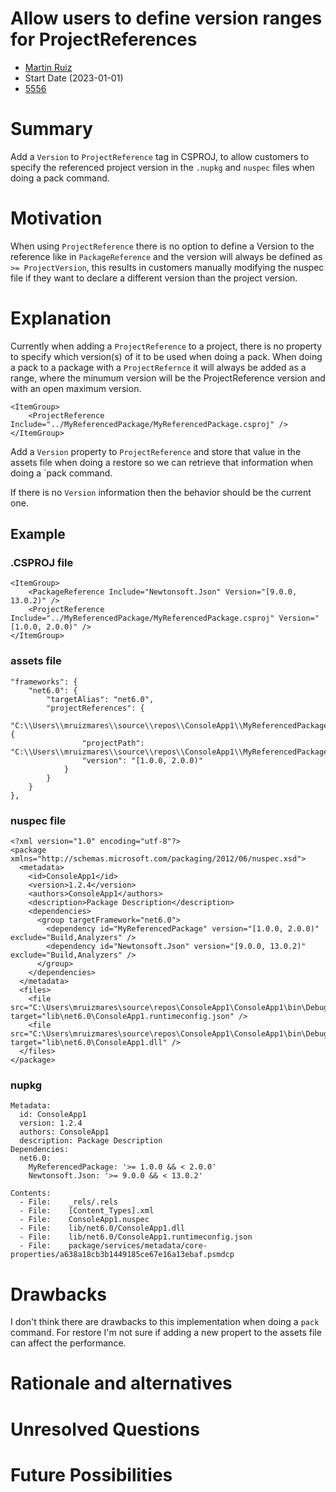 # Allow users to define version ranges for ProjectReferences

- [Martin Ruiz](https://github.com/martinrrm)
- Start Date (2023-01-01)
- [5556](https://github.com/NuGet/Home/issues/5556)

# Summary

Add a `Version` to `ProjectReference` tag in CSPROJ, to allow customers to specify the referenced project version in the `.nupkg` and `nuspec` files when doing a pack command.

# Motivation

When using `ProjectReference` there is no option to define a Version to the reference like in `PackageReference` and the version will always be defined as `>= ProjectVersion`, this results in customers manually modifying the nuspec file if they want to declare a different version than the project version.

# Explanation

Currently when adding a `ProjectReference` to a project, there is no property to specify which version(s) of it to be used when doing a pack. 
When doing a pack to a package with a `ProjectRefernce` it will always be added as a range, where the minumum version will be the ProjectReference version and with an open maximum version.

```
<ItemGroup>
    <ProjectReference Include="../MyReferencedPackage/MyReferencedPackage.csproj" />
</ItemGroup>
```

Add a `Version` property to `ProjectReference` and store that value in the assets file when doing a restore so we can retrieve that information when doing a `pack command.

If there is no `Version` information then the behavior should be the current one.

## Example

### .CSPROJ file
```
<ItemGroup>
    <PackageReference Include="Newtonsoft.Json" Version="[9.0.0, 13.0.2)" />
    <ProjectReference Include="../MyReferencedPackage/MyReferencedPackage.csproj" Version="[1.0.0, 2.0.0)" />
</ItemGroup>
```

### assets file
```
"frameworks": {
    "net6.0": {
        "targetAlias": "net6.0",
        "projectReferences": {
            "C:\\Users\\mruizmares\\source\\repos\\ConsoleApp1\\MyReferencedPackage\\MyReferencedPackage.csproj": {
                "projectPath": "C:\\Users\\mruizmares\\source\\repos\\ConsoleApp1\\MyReferencedPackage\\MyReferencedPackage.csproj",
                "version": "[1.0.0, 2.0.0)"
            }
        }
    }
},
```

### nuspec file
```
<?xml version="1.0" encoding="utf-8"?>
<package xmlns="http://schemas.microsoft.com/packaging/2012/06/nuspec.xsd">
  <metadata>
    <id>ConsoleApp1</id>
    <version>1.2.4</version>
    <authors>ConsoleApp1</authors>
    <description>Package Description</description>
    <dependencies>
      <group targetFramework="net6.0">
        <dependency id="MyReferencedPackage" version="[1.0.0, 2.0.0)" exclude="Build,Analyzers" />
        <dependency id="Newtonsoft.Json" version="[9.0.0, 13.0.2)" exclude="Build,Analyzers" />
      </group>
    </dependencies>
  </metadata>
  <files>
    <file src="C:\Users\mruizmares\source\repos\ConsoleApp1\ConsoleApp1\bin\Debug\net6.0\ConsoleApp1.runtimeconfig.json" target="lib\net6.0\ConsoleApp1.runtimeconfig.json" />
    <file src="C:\Users\mruizmares\source\repos\ConsoleApp1\ConsoleApp1\bin\Debug\net6.0\ConsoleApp1.dll" target="lib\net6.0\ConsoleApp1.dll" />
  </files>
</package>
```

### nupkg
```
Metadata:
  id: ConsoleApp1
  version: 1.2.4
  authors: ConsoleApp1
  description: Package Description
Dependencies:
  net6.0:
    MyReferencedPackage: '>= 1.0.0 && < 2.0.0'
    Newtonsoft.Json: '>= 9.0.0 && < 13.0.2'

Contents:
  - File:    _rels/.rels
  - File:    [Content_Types].xml
  - File:    ConsoleApp1.nuspec
  - File:    lib/net6.0/ConsoleApp1.dll
  - File:    lib/net6.0/ConsoleApp1.runtimeconfig.json
  - File:    package/services/metadata/core-properties/a638a18cb3b1449185ce67e16a13ebaf.psmdcp
```

# Drawbacks

I don't think there are drawbacks to this implementation when doing a `pack` command. For restore I'm not sure if adding a new propert to the assets file can affect the performance.

# Rationale and alternatives

# Unresolved Questions

# Future Possibilities